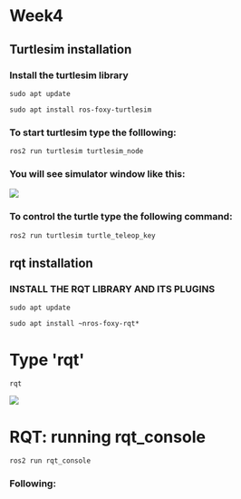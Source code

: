 # Week4
## Turtlesim installation

### Install the turtlesim library
```
sudo apt update

sudo apt install ros-foxy-turtlesim
```
### To start turtlesim type the folllowing:
```
ros2 run turtlesim turtlesim_node
```
### You will see simulator window like this:
![](https://github.com/Giyosbek99/SME_Lab/blob/8455690159b7fcc6dcca3831cf08b31a4f06556e/w4_screenshots/Screen%20Shot%202022-10-21%20at%202.47.28%20PM.png)
### To control the turtle type the following command:
```
ros2 run turtlesim turtle_teleop_key
```
## rqt installation

### INSTALL THE RQT LIBRARY AND ITS PLUGINS
```
sudo apt update

sudo apt install ~nros-foxy-rqt*
```
# Type 'rqt'
```
rqt
```
![](https://github.com/Giyosbek99/SME_Lab_Week4/blob/7c289a1a531bbc306ed1c19256b136439ce8dcec/w4_screenshots/Screen%20Shot%202022-10-21%20at%202.52.56%20PM.png)
# RQT: running rqt_console
```
ros2 run rqt_console 
```
### Following:
[](https://github.com/Giyosbek99/SME_Lab_Week4/blob/main/w4_screenshots/Screen%20Shot%202022-10-21%20at%202.48.21%20PM.png)
[](https://github.com/Giyosbek99/SME_Lab_Week4/blob/main/w4_screenshots/Screen%20Shot%202022-10-21%20at%202.52.56%20PM.png)
[](https://github.com/Giyosbek99/SME_Lab_Week4/tree/main/w4_screenshots#:~:text=Screen%20Shot%202022%2D10%2D21%20at%202.55.29%20PM.png)
[](https://github.com/Giyosbek99/SME_Lab_Week4/blob/main/w4_screenshots/Screen%20Shot%202022-10-21%20at%202.56.43%20PM.png)
[](https://github.com/Giyosbek99/SME_Lab_Week4/blob/main/w4_screenshots/Screen%20Shot%202022-10-21%20at%203.06.26%20PM.png)
